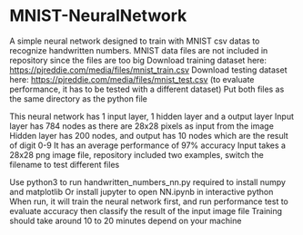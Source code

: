 # MNIST-NeuralNetwork
A simple neural network designed to train with MNIST csv datas to recognize handwritten numbers.
MNIST data files are not included in repository since the files are too big
Download training dataset here: https://pjreddie.com/media/files/mnist_train.csv
Download  testing dataset here: https://pjreddie.com/media/files/mnist_test.csv 
(to evaluate performance, it has to be tested with a different dataset)
Put both files as the same directory as the python file

This neural network has 1 input layer, 1 hidden layer and a output layer
Input layer has 784 nodes as there are 28x28 pixels as input from the image
Hidden layer has 200 nodes, and output has 10 nodes which are the result of digit 0-9
It has an average performance of 97% accuracy
Input takes a 28x28 png image file, repository included two examples, switch the filename to test different files

Use python3 to run handwritten_numbers_nn.py
required to install numpy and matplotlib
Or install jupyter to open NN.ipynb in interactive python
When run, it will train the neural network first, and run performance test to evaluate accuracy
then classify the result of the input image file
Training should take around 10 to 20 minutes depend on your machine
